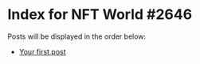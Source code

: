 # Index for NFT World #2646
Posts will be displayed in the order below:

- [Your first post](./001-first.md)

